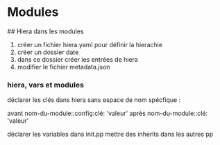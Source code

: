 # Modules

## Hiera dans les modules

1. créer un fichier hiera.yaml pour définir la hierachie
2. créer un dossier date
3. dans ce dossier créer les entrées de hiera
4. modifier le fichier metadata.json  

### hiera, vars et modules

déclarer les clés dans hiera sans espace de nom spécfique :

avant
nom-du-module::config:clé: 'valeur'
après
nom-du-module::clé: 'valeur'

  
déclarer les variables dans init.pp
mettre des inherits dans les autres pp 
